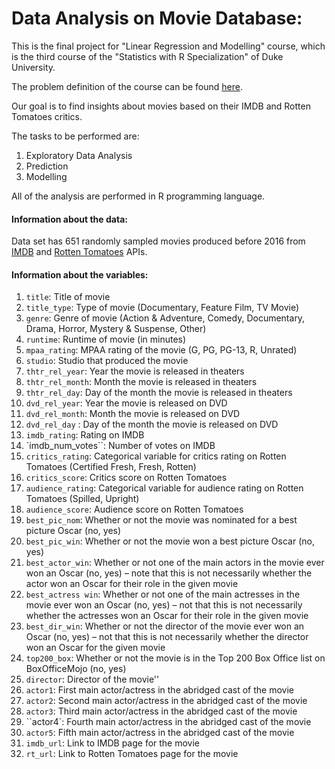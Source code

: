 # Data Analysis on Movie Database:

This is the final project for "Linear Regression and Modelling" course, which is the third course of the "Statistics with R Specialization" of Duke University.

The problem definition of the course can be found [here](https://github.com/amnghd/Movie_popularity_data_analysis).

Our goal is to find insights about movies based on their IMDB and Rotten Tomatoes critics.

The tasks to be performed are:

1. Exploratory Data Analysis
2. Prediction
3. Modelling

All of the analysis are performed in R programming language.

#### Information about the data:

Data set has 651 randomly sampled movies produced before 2016 from [IMDB](http://www.imdb.com/) and [Rotten Tomatoes](https://www.rottentomatoes.com/) APIs.


#### Information about the variables:

1. ``title``: Title of movie
2. ``title_type``: Type of movie (Documentary, Feature Film, TV Movie)
3. ``genre``: Genre of movie (Action & Adventure, Comedy, Documentary, Drama, Horror, Mystery & Suspense, Other)
4. ``runtime``: Runtime of movie (in minutes)
5. ``mpaa_rating``: MPAA rating of the movie (G, PG, PG-13, R, Unrated)
6. ``studio``: Studio that produced the movie
7. ``thtr_rel_year``: Year the movie is released in theaters
8. ``thtr_rel_month``: Month the movie is released in theaters
9. ``thtr_rel_day``: Day of the month the movie is released in theaters
10. ``dvd_rel_year``: Year the movie is released on DVD
11. ``dvd_rel_month``: Month the movie is released on DVD
12. ``dvd_rel_day`` : Day of the month the movie is released on DVD
13. ``imdb_rating``: Rating on IMDB
14. `imdb_num_votes``: Number of votes on IMDB
15. ``critics_rating``: Categorical variable for critics rating on Rotten Tomatoes (Certified Fresh, Fresh, Rotten)
16. ``critics_score``: Critics score on Rotten Tomatoes
17. ``audience_rating``: Categorical variable for audience rating on Rotten Tomatoes (Spilled, Upright)
18. ``audience_score``: Audience score on Rotten Tomatoes
19. ``best_pic_nom``: Whether or not the movie was nominated for a best picture Oscar (no, yes)
20. ``best_pic_win``: Whether or not the movie won a best picture Oscar (no, yes)
21. ``best_actor_win``: Whether or not one of the main actors in the movie ever won an Oscar (no, yes) – note that this is not necessarily whether the actor won an Oscar for their role in the given movie
22. ``best_actress win``: Whether or not one of the main actresses in the movie ever won an Oscar (no, yes) – not that this is not necessarily whether the actresses won an Oscar for their role in the given movie
23. ``best_dir_win``: Whether or not the director of the movie ever won an Oscar (no, yes) – not that this is not necessarily whether the director won an Oscar for the given movie
24. ``top200_box``: Whether or not the movie is in the Top 200 Box Office list on BoxOfficeMojo (no, yes)
25. ``director``: Director of the movie''
26. ``actor1``: First main actor/actress in the abridged cast of the movie
27. ``actor2``: Second main actor/actress in the abridged cast of the movie
28. ``actor3``: Third main actor/actress in the abridged cast of the movie
29. ``actor4`: Fourth main actor/actress in the abridged cast of the movie
30. ``actor5``: Fifth main actor/actress in the abridged cast of the movie
31. ``imdb_url``: Link to IMDB page for the movie
32. ``rt_url``: Link to Rotten Tomatoes page for the movie